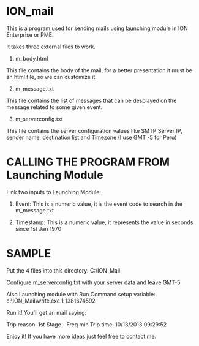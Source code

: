 ION_mail
========

This is a program used for sending mails using launching module in ION Enterprise or PME.

It takes three external files to work.

1. m_body.html

This file contains the body of the mail, for a better presentation it must be an html file, so we can customize it.

2. m_message.txt

This file contains the list of messages that can be desplayed on the message related to some given event.

3. m_serverconfig.txt

This file contains the server configuration values like SMTP Server IP, sender name, destination list and Timezone
(I use GMT -5 for Peru)


CALLING THE PROGRAM FROM Launching Module
=========================================

Link two inputs to Launching Module:

1. Event: This is a numeric value, it is the event code to search in the m_message.txt

2. Timestamp: This is a numeric value, it represents the value in seconds since 1st Jan 1970


SAMPLE
======

Put the 4 files into this directory: C:/ION_Mail

Configure m_serverconfig.txt with your server data and leave GMT-5

Also Launching module with Run Command setup variable: c:\ION_Mail\write.exe 1 1381674592

Run it! You'll get an mail saying:

Trip reason: 1st Stage - Freq min
Trip time: 10/13/2013 09:29:52

Enjoy it!
If you have more ideas just feel free to contact me.
